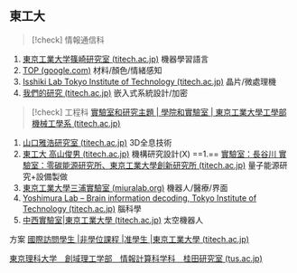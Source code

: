 ## 東工大

>[!check] 情報通信科

1. [東京工業大学篠崎研究室 (titech.ac.jp)](http://www.ts.ip.titech.ac.jp/index_j.html)
機器學習語言
1. [TOP (google.com)](https://sites.google.com/view/tokyotech-ice-nagailab/)
材料/顏色/情緒感知
1. [Isshiki Lab Tokyo Institute of Technology (titech.ac.jp)](https://www.vlsi.ict.e.titech.ac.jp/research/Home-en.html)
晶片/微處理機
1. [我們的研究 (titech.ac.jp)](http://www.cad.ict.e.titech.ac.jp/index.php/about-us/our-research)
嵌入式系統設計/加密


>[!check] 工程科
>[實驗室和研究主題 | 學院和實驗室 | 東京工業大學工學部 機械工學系 (titech.ac.jp)](https://educ.titech.ac.jp/mech/faculty/research_lab/)

1. [山口雅浩研究室 (titech.ac.jp)](https://www.oid.ict.e.titech.ac.jp/)
3D全息技術
1. [東工大 高山俊男 (titech.ac.jp)](http://www.takayamalab.mech.e.titech.ac.jp/index.html)
機構研究設計(X)
==1.== [實驗室：長谷川 實驗室：零碳能源研究所、東京工業大學創新研究所 (titech.ac.jp)](http://www.zc.iir.titech.ac.jp/~jhasegaw/about/index.html)
量子能源研究+設備製做
1. [東京工業大學三浦實驗室 (miuralab.org)](https://www.miuralab.org/top)
機器人/醫療/界面
1. [Yoshimura Lab – Brain information decoding, Tokyo Institute of Technology (titech.ac.jp)](https://www.nicep.first.iir.titech.ac.jp/ylab/)
腦科學
1. [中西實驗室|東京工業大學 (titech.ac.jp)](http://www.srobot.mech.e.titech.ac.jp/)
太空機器人

方案
[國際訪問學生 |非學位課程 |准學生 |東京工業大學 (titech.ac.jp)](https://www.titech.ac.jp/english/international-student-exchange/prospective-students/non-degree/visiting)

[東京理科大学　創域理工学部　情報計算科学科　桂田研究室 (tus.ac.jp)](https://www.rs.tus.ac.jp/mmi-lab/index.html)
